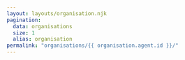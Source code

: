 ```yaml
---
layout: layouts/organisation.njk
pagination:
  data: organisations
  size: 1
  alias: organisation
permalink: "organisations/{{ organisation.agent.id }}/"
---
```

